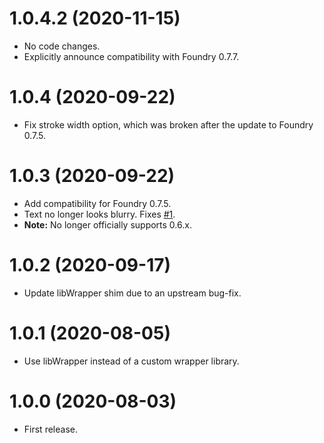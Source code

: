 # 1.0.4.2 (2020-11-15)

* No code changes.
* Explicitly announce compatibility with Foundry 0.7.7.

# 1.0.4 (2020-09-22)

* Fix stroke width option, which was broken after the update to Foundry 0.7.5.

# 1.0.3 (2020-09-22)

* Add compatibility for Foundry 0.7.5.
* Text no longer looks blurry. Fixes [#1](https://github.com/ruipin/fvtt-better-text-drawings/issues/1).
* **Note:** No longer officially supports 0.6.x.

# 1.0.2 (2020-09-17)

* Update libWrapper shim due to an upstream bug-fix.

# 1.0.1 (2020-08-05)

* Use libWrapper instead of a custom wrapper library.

# 1.0.0 (2020-08-03)

* First release.